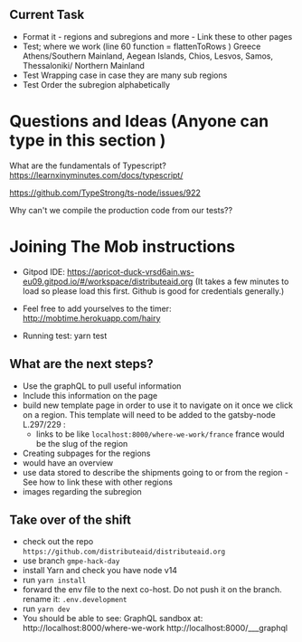 ## Current Task

- Format it - regions and subregions and more - Link these to other pages
- Test; where we work (line 60 function = flattenToRows )
  Greece Athens/Southern Mainland, Aegean Islands, Chios, Lesvos, Samos, Thessaloniki/ Northern Mainland
- Test Wrapping case in case they are many sub regions
- Test Order the subregion alphabetically

# Questions and Ideas (Anyone can type in this section )

What are the fundamentals of Typescript?
https://learnxinyminutes.com/docs/typescript/

https://github.com/TypeStrong/ts-node/issues/922

Why can't we compile the production code from our tests??

# Joining The Mob instructions

- Gitpod IDE: https://apricot-duck-vrsd6ain.ws-eu09.gitpod.io/#/workspace/distributeaid.org
  (It takes a few minutes to load so please load this first. Github is good for credentials generally.)

- Feel free to add yourselves to the timer: http://mobtime.herokuapp.com/hairy

- Running test:
  yarn test

## What are the next steps?

- Use the graphQL to pull useful information
- Include this information on the page
- build new template page in order to use it to navigate on it once we click on a region. This template will need to be
  added to the gatsby-node L.297/229 :
  - links to be like `localhost:8000/where-we-work/france` france would be the slug of the region
- Creating subpages for the regions
- would have an overview
- use data stored to describe the shipments going to or from the region - See how to link these with other regions
- images regarding the subregion

## Take over of the shift

- check out the repo `https://github.com/distributeaid/distributeaid.org`
- use branch `gmpe-hack-day`
- install Yarn and check you have node v14
- run `yarn install`
- forward the env file to the next co-host. Do not push it on the branch. rename it: `.env.development`
- run `yarn dev`
- You should be able to see: GraphQL sandbox at:
  http://localhost:8000/where-we-work
  http://localhost:8000/\_\_\_graphql

